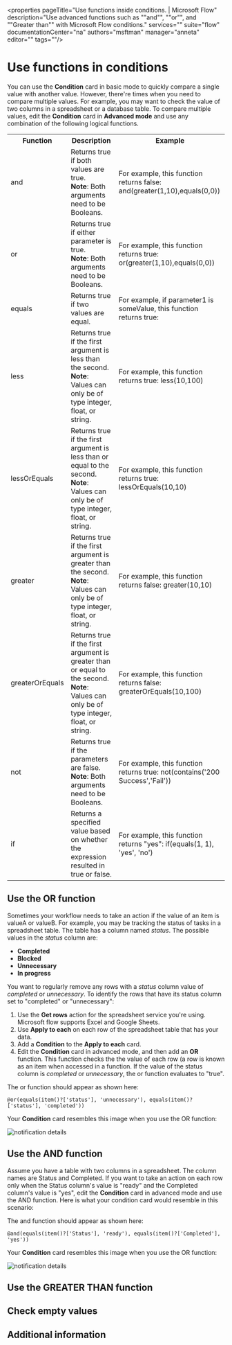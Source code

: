 <properties
    pageTitle="Use functions inside conditions. | Microsoft Flow"
    description="Use advanced functions such as ""and"", ""or"", and ""Greater than"" with Microsoft Flow conditions."
    services=""
    suite="flow"
    documentationCenter="na"
    authors="msftman"
    manager="anneta"
    editor=""
    tags=""/>

<tags
    ms.service="flow"
    ms.devlang="na"
    ms.topic="article"
    ms.tgt_pltfrm="na"
    ms.workload="na"
    ms.date="06/19/2017"
    ms.author="deonhe"/>

# Use functions in conditions

You can use the **Condition** card in basic mode to quickly compare a single value with another value. However, there're times when you need to compare multiple values. For example, you may want to check the value of two columns in a spreadsheet or a database table. To compare multiple values, edit the **Condition** card in **Advanced mode** and use any combination of the following logical functions.

<table>
<tr>
    <th>Function</th>
    <th>Description</th>
    <th>Example</th>
</tr>
<tr>
    <td>and</td>
    <td>Returns true if both values are true.<br><b>Note</b>: Both arguments need to be Booleans.</td>
    <td>For example, this function returns false:
and(greater(1,10),equals(0,0))</td>

</tr>
<tr>
    <td>or</td>
    <td>Returns true if either parameter is true. <br><b>Note</b>: Both arguments need to be Booleans.</td>
    <td>For example, this function returns true:
or(greater(1,10),equals(0,0))</td>

</tr>
<tr>
    <td>equals</td>
    <td>Returns true if two values are equal.</td>
    <td>For example, if parameter1 is someValue, this function returns true:</td>

</tr>
<tr>
    <td>less</td>
    <td>Returns true if the first argument is less than the second. <br><b>Note</b>: Values can only be of type integer, float, or string.</td>
    <td>For example, this function returns true:
less(10,100)</td>
</tr>
<tr>
    <td>lessOrEquals</td>
    <td>Returns true if the first argument is less than or equal to the second. <br><b>Note</b>: Values can only be of type integer, float, or string.</td>
    <td>For example, this function returns true:
lessOrEquals(10,10)</td>
</tr>
<tr>
    <td>greater</td>
    <td>Returns true if the first argument is greater than the second. <br><b>Note</b>: Values can only be of type integer, float, or string.</td>
    <td>For example, this function returns false:
greater(10,10)</td>
</tr>
<tr>
    <td>greaterOrEquals</td>
    <td>Returns true if the first argument is greater than or equal to the second. <br><b>Note</b>: Values can only be of type integer, float, or string.</td>
    <td>For example, this function returns false:
greaterOrEquals(10,100)</td>
</tr>
<tr>
    <td>not</td>
    <td>Returns true if the parameters are false. <br><b>Note</b>: Both arguments need to be Booleans.</td>
    <td>For example, this function returns true:
not(contains('200 Success','Fail'))</td>
</tr>
<tr>
    <td>if</td>
    <td>Returns a specified value based on whether the expression resulted in true or false.</td>
    <td>For example, this function returns "yes":
if(equals(1, 1), 'yes', 'no')</td>
</tr>
</table>


## Use the OR function

Sometimes your workflow needs to take an action if the value of an item is valueA or valueB. For example, you may be tracking the status of tasks in a spreadsheet table. The table has a column named *status*. The possible values in the *status* column are:

- **Completed**
- **Blocked**
- **Unnecessary**
- **In progress**

You want to regularly remove any rows with a *status* column value of *completed* or *unnecessary*. To identify the rows that have its status column set to "completed" or "unnecessary":

1. Use the **Get rows** action for the spreadsheet service you're using. Microsoft flow supports Excel and Google Sheets.
1. Use **Apply to each** on each row of the spreadsheet table that has your data.
1. Add a **Condition** to the **Apply to each** card.
1. Edit the **Condition** card in advanced mode, and then add an **OR** function. This function checks the the value of each row (a row is known as an item when accessed in a function. If the value of the status column is *completed* or *unnecessary*, the or function evaluates to "true".

The or function should appear as shown here:

````@or(equals(item()?['status'], 'unnecessary'), equals(item()?['status'], 'completed'))````

Your **Condition** card resembles this image when you use the OR function:

   ![notification details](./media/use-functions-in-conditions/or-function.png)

## Use the AND function

Assume you have a table with two columns in a spreadsheet. The column names are Status and Completed. If you want to take an action on each row only when the Status column's value is "ready" and the Completed column's value is "yes", edit the **Condition** card in advanced mode and use the AND function. Here is what your condition card would resemble in this scenario:

The and function should appear as shown here:

````@and(equals(item()?['Status'], 'ready'), equals(item()?['Completed'], 'yes'))````

Your **Condition** card resembles this image when you use the OR function:

   ![notification details](./media/use-functions-in-conditions/and-function.png)

## Use the GREATER THAN function

## Check empty values

## Additional information